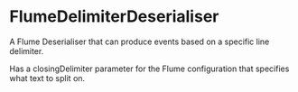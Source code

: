 # FlumeDelimiterDeserialiser
A Flume Deserialiser that can produce events based on a specific line delimiter.

Has a closingDelimiter parameter for the Flume configuration that specifies what text to split on.
